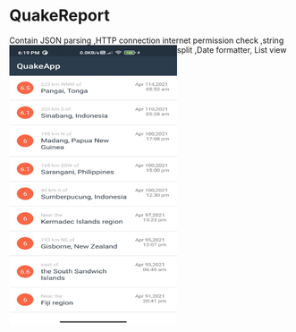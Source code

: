 # QuakeReport
Contain JSON parsing ,HTTP connection internet permission check ,string split ,Date formatter, List view
<img src="https://github.com/KishorKokate/QuakeReport/blob/master/app/src/main/res/drawable/img.jpg?raw=true" alt="Screenshot1"  width="300" height="500" align="left">

